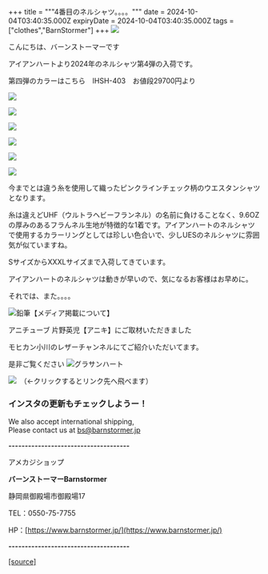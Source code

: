 +++
title = """4番目のネルシャツ。。。。"""
date = 2024-10-04T03:40:35.000Z
expiryDate = 2024-10-04T03:40:35.000Z
tags = ["clothes","BarnStormer"]
+++
[![](https://stat.ameba.jp/user_images/20231023/16/barnstormer-go/b2/03/p/o0420015015354743273.png)](https://ameblo.jp/barnstormer-go/entry-12825670498.html)

こんにちは、バーンストーマーです

アイアンハートより2024年のネルシャツ第4弾の入荷です。

第四弾のカラーはこちら　IHSH-403　お値段29700円より

[![](https://stat.ameba.jp/user_images/20241004/12/barnstormer-go/4f/49/j/o0466070015493897213.jpg)](https://stat.ameba.jp/user_images/20241004/12/barnstormer-go/4f/49/j/o0466070015493897213.jpg)

[![](https://stat.ameba.jp/user_images/20241004/12/barnstormer-go/e1/70/j/o0466070015493897215.jpg)](https://stat.ameba.jp/user_images/20241004/12/barnstormer-go/e1/70/j/o0466070015493897215.jpg)

[![](https://stat.ameba.jp/user_images/20241004/12/barnstormer-go/65/ec/j/o0466070015493897216.jpg)](https://stat.ameba.jp/user_images/20241004/12/barnstormer-go/65/ec/j/o0466070015493897216.jpg)

[![](https://stat.ameba.jp/user_images/20241004/12/barnstormer-go/d6/58/j/o0466070015493897217.jpg)](https://stat.ameba.jp/user_images/20241004/12/barnstormer-go/d6/58/j/o0466070015493897217.jpg)

[![](https://stat.ameba.jp/user_images/20241004/12/barnstormer-go/5a/9a/j/o0466070015493897218.jpg)](https://stat.ameba.jp/user_images/20241004/12/barnstormer-go/5a/9a/j/o0466070015493897218.jpg)

[![](https://stat.ameba.jp/user_images/20241004/12/barnstormer-go/cc/f8/j/o0466070015493897219.jpg)](https://stat.ameba.jp/user_images/20241004/12/barnstormer-go/cc/f8/j/o0466070015493897219.jpg)

今までとは違う糸を使用して織ったピンクラインチェック柄のウエスタンシャツとなります。

糸は違えどUHF（ウルトラヘビーフランネル）の名前に負けることなく、9.6OZの厚みのあるフラんネル生地が特徴的な1着です。アイアンハートのネルシャツで使用するカラーリングとしては珍しい色合いで、少しUESのネルシャツに雰囲気が似ていますね。

SサイズからXXXLサイズまで入荷してきています。

アイアンハートのネルシャツは動きが早いので、気になるお客様はお早めに。

それでは、また。。。。

![鉛筆](https://stat100.ameba.jp/blog/ucs/img/char/char3/519.png)【メディア掲載について】

アニチューブ 片野英児【アニキ】にご取材いただきました

モヒカン小川のレザーチャンネルにてご紹介いただいてます。

是非ご覧ください ![グラサンハート](https://stat100.ameba.jp/blog/ucs/img/char/char3/148.png)

[![](https://stat.ameba.jp/user_images/20230412/16/barnstormer-go/6a/23/p/o0108010815269242493.png)](https://www.instagram.com/barnstormer_daily/)　（←クリックするとリンク先へ飛べます）

### インスタの更新もチェックしようー！

We also accept international shipping,  
Please contact us at bs@barnstormer.jp

**\-------------------------------------**

アメカジショップ

**バーンストーマーBarnstormer**

静岡県御殿場市御殿場17

TEL：0550-75-7755

HP：[https://www.barnstormer.jp/](https://www.barnstormer.jp/)

**\-------------------------------------**

[[source]](https://ameblo.jp/barnstormer-go/entry-12869972720.html)
